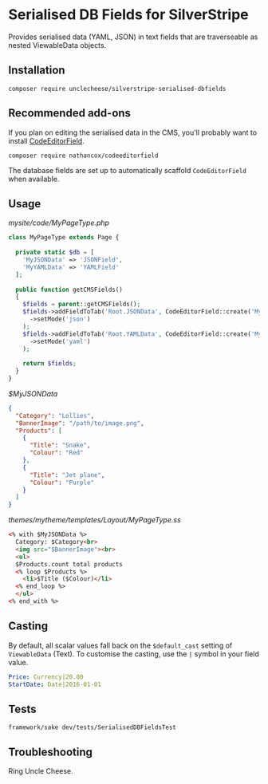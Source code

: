 # Serialised DB Fields for SilverStripe

Provides serialised data (YAML, JSON) in text fields that are traverseable as nested ViewableData objects.

## Installation
`composer require unclecheese/silverstripe-serialised-dbfields`

## Recommended add-ons

If you plan on editing the serialised data in the CMS, you'll probably want to install [CodeEditorField](https://github.com/nathancox/silverstripe-codeeditorfield).

`composer require nathancox/codeeditorfield`

The database fields are set up to automatically scaffold `CodeEditorField` when available.

## Usage

*mysite/code/MyPageType.php*
```php
class MyPageType extends Page {
  
  private static $db = [
    'MyJSONData' => 'JSONField',
    'MyYAMLData' => 'YAMLField'
  ];
  
  public function getCMSFields()
  {
    $fields = parent::getCMSFields();
    $fields->addFieldToTab('Root.JSONData', CodeEditorField::create('MyJSONData')
      ->setMode('json')
    );
    $fields->addFieldToTab('Root.YAMLData', CodeEditorField::create('MyYAMLData')
      ->setMode('yaml')
    );
    
    return $fields;
  }
}
```

*$MyJSONData*
```json
{
  "Category": "Lollies",
  "BannerImage": "/path/to/image.png",
  "Products": [
    {
      "Title": "Snake",
      "Colour": "Red"
    },
    {
      "Title": "Jet plane",
      "Colour": "Purple"
    }
  ]
}
```


*themes/mytheme/templates/Layout/MyPageType.ss*
```html
<% with $MyJSONData %>
  Category: $Category<br>
  <img src="$BannerImage"><br>
  <ul>
  $Products.count total products
  <% loop $Products %>
  	<li>$Title ($Colour)</li>
  <% end_loop %>
  </ul>
<% end_with %>
```

## Casting

By default, all scalar values fall back on the `$default_cast` setting of `ViewableData` (Text). To customise the casting, use the `|` symbol in your field value.

```yaml
Price: Currency|20.00
StartDate: Date|2016-01-01
```

## Tests

`framework/sake dev/tests/SerialisedDBFieldsTest`

## Troubleshooting

Ring Uncle Cheese.
